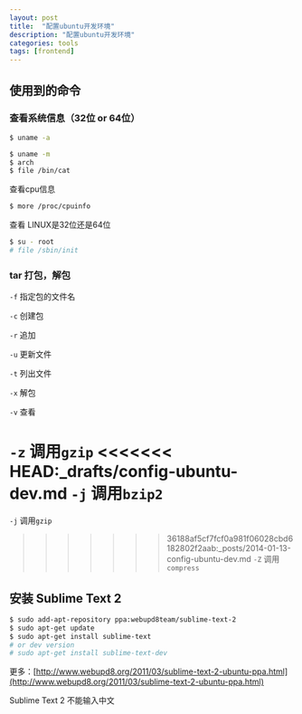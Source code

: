 ```yaml
---
layout: post
title:  "配置ubuntu开发环境"
description: "配置ubuntu开发环境"
categories: tools
tags: [frontend]
---
```


## 使用到的命令

### 查看系统信息（32位 or 64位）

``` sh
$ uname -a
```

``` sh
$ uname -m
$ arch
$ file /bin/cat
```

查看cpu信息

``` sh
$ more /proc/cpuinfo
```

查看 LINUX是32位还是64位

``` sh
$ su - root
# file /sbin/init
```

### tar 打包，解包

`-f` 指定包的文件名


`-c` 创建包

`-r` 追加

`-u` 更新文件

`-t` 列出文件

`-x` 解包

`-v` 查看


`-z` 调用`gzip`
<<<<<<< HEAD:_drafts/config-ubuntu-dev.md
`-j` 调用`bzip2`
=======

`-j` 调用`gzip`

>>>>>>> 36188af5cf7fcf0a981f06028cbd6182802f2aab:_posts/2014-01-13-config-ubuntu-dev.md
`-Z` 调用`compress`

## 安装 Sublime Text 2

``` sh
$ sudo add-apt-repository ppa:webupd8team/sublime-text-2
$ sudo apt-get update
$ sudo apt-get install sublime-text
# or dev version
# sudo apt-get install sublime-text-dev
```

更多：[http://www.webupd8.org/2011/03/sublime-text-2-ubuntu-ppa.html](http://www.webupd8.org/2011/03/sublime-text-2-ubuntu-ppa.html)

Sublime Text 2 不能输入中文
